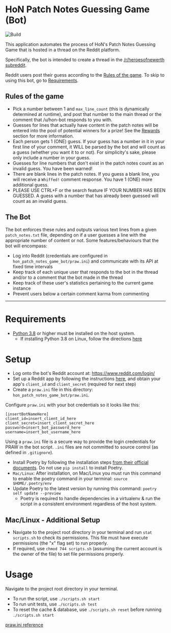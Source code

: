 # HoN Patch Notes Guessing Game (Bot)

![Build](https://github.com/ElementUser/HoN-Patch-Notes-Game-Bot/workflows/.github/workflows/.github_ci.yml/badge.svg)

This application automates the process of HoN's Patch Notes Guessing Game that is hosted in a thread on the Reddit platform.

Specifically, the bot is intended to create a thread in the [/r/heroesofnewerth subreddit](https://www.reddit.com/r/HeroesofNewerth/).

Reddit users post their guess according to the [Rules of the game](#Rules-of-the-game). To skip to using this bot, go to [Requirements](#Requirements).

## Rules of the game

- Pick a number between 1 and `max_line_count` (this is dynamically determined at runtime), and post that number to the main thread or the comment that /u/hon-bot responds to you with.
- Guesses for lines that actually have content in the patch notes will be entered into the pool of potential winners for a prize! See the [Rewards](#Rewards) section for more information.
- Each person gets 1 (ONE) guess. If your guess has a number in it in your first line of your comment, it WILL be parsed by the bot and will count as a guess (whether you want it to or not). For simplicity's sake, please only include a number in your guess.
- Guesses for line numbers that don't exist in the patch notes count as an invalid guess. You have been warned!
- There are blank lines in the patch notes. If you guess a blank line, you will receive a `Whiffed!` comment response. You have 1 (ONE) more additional guess.
- PLEASE USE CTRL+F or the search feature IF YOUR NUMBER HAS BEEN GUESSED. A guess with a number that has already been guessed will count as an invalid guess.

## The Bot

The bot enforces these rules and outputs various text lines from a given `patch_notes.txt` file, depending on if a user guesses a line with the appropriate number of content or not. Some features/behaviours that the bot will encompass:

- Log into Reddit (credentials are configured in `hon_patch_notes_game_bot/praw.ini`) and communicate with its API at fixed time intervals
- Keep track of each unique user that responds to the bot in the thread and/or to a comment that the bot made in the thread
- Keep track of these user's statistics pertaining to the current game instance
- Prevent users below a certain comment karma from commenting

---

# Requirements

- [Python 3.8](https://www.python.org/downloads/release/python-380/) or higher must be installed on the host system.
  - If installing Python 3.8 on Linux, follow the directions [here](https://tecadmin.net/install-python-3-8-ubuntu/)

# Setup

- Log onto the bot's Reddit account at: https://www.reddit.com/login/
- Set up a Reddit app by following the instructions [here](https://github.com/reddit-archive/reddit/wiki/OAuth2-Quick-Start-Example), and obtain your app's `client_id` and `client_secret` (required for next step)
- Create a `praw.ini` file in this directory: `hon_patch_notes_game_bot/praw.ini`.

Configure `praw.ini` with your bot credentials so it looks like this:

```
[insertBotNameHere]
client_id=insert_client_id_here
client_secret=insert_client_secret_here
password=insert_bot_password_here
username=insert_bot_username_here
```

Using a `praw.ini` file is a secure way to provide the login credentials for PRAW in the bot script. `.ini` files are not committed to source control (as defined in `.gitignore`).

- Install Poetry by following the installation steps [from their official documents](https://python-poetry.org/docs/). Do not use `pip install` to install Poetry.
- `Mac/Linux`: After installation, on Mac/Linux you must run this command to enable the poetry command in your terminal: `source $HOME/.poetry/env`
- Update Poetry to the latest version by running this command: `poetry self update --preview`
  - Poetry is required to handle dependencies in a virtualenv & run the script in a consistent environment regardless of the host system.

## Mac/Linux - Additional Setup

- Navigate to the project root directory in your terminal and run `stat scripts.sh` to check its permissions. This file must have execute permissions (the "x" flag set) to run properly.
- If required, use `chmod 744 scripts.sh` (assuming the current account is the owner of the file) to set file permissions properly.

# Usage

Navigate to the project root directory in your terminal.

- To run the script, use `./scripts.sh start`
- To run unit tests, use `./scripts.sh test`
- To reset the cache & database, use `./scripts.sh reset` before running `./scripts.sh start`

[praw.ini reference](https://praw.readthedocs.io/en/latest/getting_started/configuration/prawini.html)
